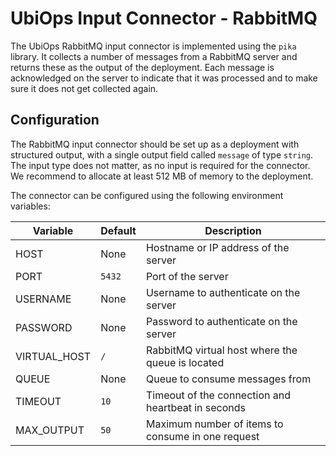 # UbiOps Input Connector - RabbitMQ 

The UbiOps RabbitMQ input connector is implemented using the `pika` library. It collects a number of messages from a
RabbitMQ server and returns these as the output of the deployment. Each message is acknowledged on the server to
indicate that it was processed and to make sure it does not get collected again.


## Configuration

The RabbitMQ input connector should be set up as a deployment with structured output, with a single output field called
`message` of type `string`. The input type does not matter, as no input is required for the connector. We recommend to
allocate at least 512 MB of memory to the deployment.

The connector can be configured using the following environment variables:

| Variable     | Default  | Description                                        |
|--------------|----------|----------------------------------------------------|
| HOST         | None     | Hostname or IP address of the server               |
| PORT         | `5432`   | Port of the server                                 |
| USERNAME     | None     | Username to authenticate on the server             |
| PASSWORD     | None     | Password to authenticate on the server             |
| VIRTUAL_HOST | `/`      | RabbitMQ virtual host where the queue is located   |
| QUEUE        | None     | Queue to consume messages from                     |
| TIMEOUT      | `10`     | Timeout of the connection and heartbeat in seconds |
| MAX_OUTPUT   | `50`     | Maximum number of items to consume in one request  |

